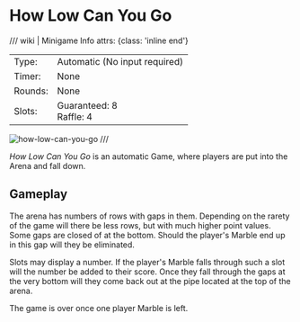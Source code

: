 # How Low Can You Go

/// wiki | Minigame Info
    attrs: {class: 'inline end'}

|         |                                |
|---------|--------------------------------|
| Type:   | Automatic (No input required)  |
| Timer:  | None                           |
| Rounds: | None                           |
| Slots:  | Guaranteed: 8<br>Raffle: 4     |

![how-low-can-you-go](../../assets/images/minigames/how-low-can-you-go.jpg)
///

*How Low Can You Go* is an automatic Game, where players are put into the Arena and fall down.

## Gameplay

The arena has numbers of rows with gaps in them. Depending on the rarety of the game will there be less rows, but with much higher point values.  
Some gaps are closed of at the bottom. Should the player's Marble end up in this gap will they be eliminated.

Slots may display a number. If the player's Marble falls through such a slot will the number be added to their score. Once they fall through the gaps at the very bottom will they come back out at the pipe located at the top of the arena.

The game is over once one player Marble is left.